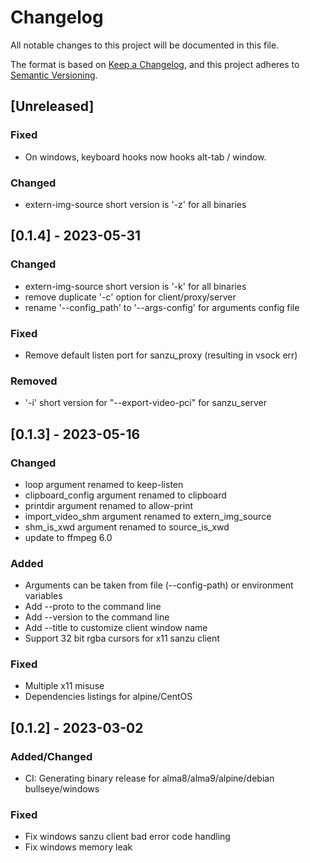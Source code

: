 # Changelog

All notable changes to this project will be documented in this file.

The format is based on [Keep a Changelog](https://keepachangelog.com/en/1.0.0/),
and this project adheres to [Semantic Versioning](https://semver.org/spec/v2.0.0.html).

## [Unreleased]
### Fixed
- On windows, keyboard hooks now hooks alt-tab / window.
### Changed
- extern-img-source short version is '-z' for all binaries

## [0.1.4] - 2023-05-31

### Changed
- extern-img-source short version is '-k' for all binaries
- remove duplicate '-c' option for client/proxy/server
- rename '--config_path' to '--args-config' for arguments config file
### Fixed
- Remove default listen port for sanzu_proxy (resulting in vsock err)
### Removed
- '-i' short version for "--export-video-pci" for sanzu_server

## [0.1.3] - 2023-05-16

### Changed
- loop argument renamed to keep-listen
- clipboard_config argument renamed to clipboard
- printdir argument renamed to allow-print
- import_video_shm argument renamed to extern_img_source
- shm_is_xwd argument renamed to source_is_xwd
- update to ffmpeg 6.0

### Added
- Arguments can be taken from file (--config-path) or environment variables
- Add --proto to the command line
- Add --version to the command line
- Add --title to customize client window name
- Support 32 bit rgba cursors for x11 sanzu client

### Fixed
- Multiple x11 misuse
- Dependencies listings for alpine/CentOS

## [0.1.2] - 2023-03-02

### Added/Changed

- CI: Generating binary release for alma8/alma9/alpine/debian bullseye/windows

### Fixed

- Fix windows sanzu client bad error code handling
- Fix windows memory leak
